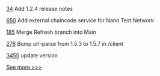 
[34](https://github.com/hyperledger/sawtooth-sdk-python/pull/34) Add 1.2.4 release notes

[650](https://github.com/hyperledger/fabric-samples/pull/650) Add external chaincode service for Nano Test Network

[185](https://github.com/hyperledger/sawtooth-docs/pull/185) Merge Refresh branch into Main

[278](https://github.com/hyperledger/blockchain-explorer/pull/278) Bump url-parse from 1.5.3 to 1.5.7 in /client

[3455](https://github.com/hyperledger/besu/pull/3455) update version


[See more >>>](https://start-here.hyperledger.org/pull-requests)
